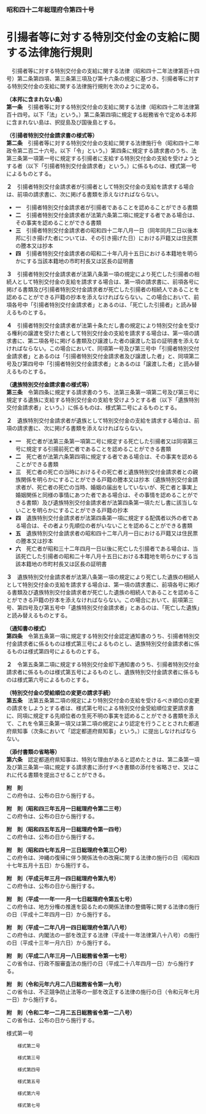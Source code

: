 ### 昭和四十二年総理府令第四十号  
# 引揚者等に対する特別交付金の支給に関する法律施行規則  
　引揚者等に対する特別交付金の支給に関する法律（昭和四十二年法律第百十四号）第二条第四項、第三条第三項及び第十六条の規定に基づき、引揚者等に対する特別交付金の支給に関する法律施行規則を次のように定める。  
  
**（本邦に含まれない島）**  
**第一条**　引揚者等に対する特別交付金の支給に関する法律（昭和四十二年法律第百十四号。以下「法」という。）第二条第四項に規定する総務省令で定める本邦に含まれない島は、択捉島及び国後島とする。  
  
**（引揚者特別交付金請求書の様式等）**  
**第二条**　引揚者等に対する特別交付金の支給に関する法律施行令（昭和四十二年政令第二百二十六号。以下「令」という。）第四条に規定する請求書のうち、法第三条第一項第一号に規定する引揚者に支給する特別交付金の支給を受けようとする者（以下「引揚者特別交付金請求者」という。）に係るものは、様式第一号によるものとする。  
  
**２**　引揚者特別交付金請求者が引揚者として特別交付金の支給を請求する場合は、前項の請求書に、次に掲げる書類を添えなければならない。  
* **一**　引揚者特別交付金請求者が引揚者であることを認めることができる書類  
* **二**　引揚者特別交付金請求者が法第六条第二項に規定する者である場合は、その事実を認めることができる書類  
* **三**　引揚者特別交付金請求者の昭和四十二年八月一日（同年同月二日以後本邦に引き揚げた者については、その引き揚げた日）における戸籍又は住民票の謄本又は抄本  
* **四**　引揚者特別交付金請求者の昭和二十年八月十五日における本籍地を明らかにする当該本籍地の市町村長又は区長の証明書  
  
**３**　引揚者特別交付金請求者が法第八条第一項の規定により死亡した引揚者の相続人として特別交付金の支給を請求する場合は、第一項の請求書に、前項各号に掲げる書類及び引揚者特別交付金請求者が死亡した引揚者の相続人であることを認めることができる戸籍の抄本を添えなければならない。この場合において、前項各号中「引揚者特別交付金請求者」とあるのは、「死亡した引揚者」と読み替えるものとする。  
  
**４**　引揚者特別交付金請求者が法第十条ただし書の規定により特別交付金を受ける権利の譲渡を受けた者として特別交付金の支給を請求する場合は、第一項の請求書に、第二項各号に掲げる書類及び譲渡した者の譲渡した旨の証明書を添えなければならない。この場合において、同項第一号及び第三号中「引揚者特別交付金請求者」とあるのは「引揚者特別交付金請求者及び譲渡した者」と、同項第二号及び第四号中「引揚者特別交付金請求者」とあるのは「譲渡した者」と読み替えるものとする。  
  
**（遺族特別交付金請求書の様式等）**  
**第三条**　令第四条に規定する請求書のうち、法第三条第一項第二号及び第三号に規定する遺族に支給する特別交付金の支給を受けようとする者（以下「遺族特別交付金請求者」という。）に係るものは、様式第二号によるものとする。  
  
**２**　遺族特別交付金請求者が遺族として特別交付金の支給を請求する場合は、前項の請求書に、次に掲げる書類を添えなければならない。  
* **一**　死亡者が法第三条第一項第二号に規定する死亡した引揚者又は同項第三号に規定する引揚前死亡者であることを認めることができる書類  
* **二**　死亡者が法第六条第四項に規定する者である場合は、その事実を認めることができる書類  
* **三**　死亡者の死亡の当時におけるその死亡者と遺族特別交付金請求者との親族関係を明らかにすることができる戸籍の謄本又は抄本（遺族特別交付金請求者が、死亡者の死亡の当時、婚姻の届出をしていないが、死亡者と事実上婚姻関係と同様の事情にあつた者である場合は、その事情を認めることができる書類）及び遺族特別交付金請求者が法第四条第一項ただし書に該当しないことを明らかにすることができる戸籍の抄本  
* **四**　遺族特別交付金請求者が法第四条第一項に規定する配偶者以外の者である場合は、その者より先順位の者がいないことを認めることができる書類  
* **五**　遺族特別交付金請求者の昭和四十二年八月一日における戸籍又は住民票の謄本又は抄本  
* **六**　死亡者が昭和三十二年四月一日以後に死亡した引揚者である場合は、当該死亡した引揚者の昭和二十年八月十五日における本籍地を明らかにする当該本籍地の市町村長又は区長の証明書  
  
**３**　遺族特別交付金請求者が法第八条第一項の規定により死亡した遺族の相続人として特別交付金の支給を請求する場合は、第一項の請求書に、前項各号に掲げる書類及び遺族特別交付金請求者が死亡した遺族の相続人であることを認めることができる戸籍の抄本を添えなければならない。この場合において、前項第三号、第四号及び第五号中「遺族特別交付金請求者」とあるのは、「死亡した遺族」と読み替えるものとする。  
  
**（通知書の様式）**  
**第四条**　令第五条第一項に規定する特別交付金認定通知書のうち、引揚者特別交付金請求者に係るものは様式第三号によるものとし、遺族特別交付金請求者に係るものは様式第四号によるものとする。  
  
**２**　令第五条第二項に規定する特別交付金却下通知書のうち、引揚者特別交付金請求者に係るものは様式第五号によるものとし、遺族特別交付金請求者に係るものは様式第六号によるものとする。  
  
**（特別交付金の受給順位の変更の請求手続）**  
**第五条**　法第五条第二項の規定により特別交付金の支給を受けるべき順位の変更の請求をしようとする者は、様式第七号による特別交付金受給順位変更請求書に、同項に規定する先順位者の生死不明の事実を認めることができる書類を添えて、これを令第三条第一項又は第二項の規定により認定を行うこととされた都道府県知事（次条において「認定都道府県知事」という。）に提出しなければならない。  
  
**（添付書類の省略等）**  
**第六条**　認定都道府県知事は、特別な理由があると認めたときは、第二条第一項及び第三条第一項に規定する請求書に添付すべき書類の添付を省略させ、又はこれに代る書類を提出させることができる。  
  
**附　則**  
この府令は、公布の日から施行する。  
  
**附　則（昭和四三年五月一日総理府令第二三号）**  
この府令は、公布の日から施行する。  
  
**附　則（昭和四五年五月一日総理府令第一四号）**  
この府令は、公布の日から施行する。  
  
**附　則（昭和四七年五月一三日総理府令第三〇号）**  
この府令は、沖縄の復帰に伴う関係法令の改廃に関する法律の施行の日（昭和四十七年五月十五日）から施行する。  
  
**附　則（平成元年三月一四日総理府令第九号）**  
この府令は、公布の日から施行する。  
  
**附　則（平成一一年一一月一七日総理府令第五七号）**  
この府令は、地方分権の推進を図るための関係法律の整備等に関する法律の施行の日（平成十二年四月一日）から施行する。  
  
**附　則（平成一二年八月一四日総理府令第八八号）**  
この府令は、内閣法の一部を改正する法律（平成十一年法律第八十八号）の施行の日（平成十三年一月六日）から施行する。  
  
**附　則（平成二八年三月一八日総務省令第一七号）**  
この省令は、行政不服審査法の施行の日（平成二十八年四月一日）から施行する。  
  
**附　則（令和元年六月二八日総務省令第一九号）**  
この省令は、不正競争防止法等の一部を改正する法律の施行の日（令和元年七月一日）から施行する。  
  
**附　則（令和二年一二月二五日総務省令第一二八号）**  
この省令は、公布の日から施行する。  
  
様式第一号
          
        様式第二号
          
        様式第三号
          
        様式第四号
          
        様式第五号
          
        様式第六号
          
        様式第七号
          
        